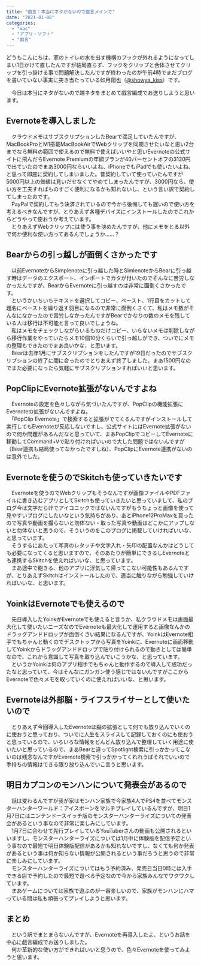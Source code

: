 ```yaml
---
title: "戯言：本当にネタがないので戯言メインで"
date: "2021-01-06"
categories: 
  - "mac"
  - "アプリ・ソフト"
  - "戯言"
---
```


どうもこんにちは、家のトイレの水を出す機構のフックが外れるようになってしまい1日かけて直したんですが結局直らず、フックをクリップと合体させてクリップを引っ掛ける事で問題解決したんですが終わったのが午前4時でまだブログを書いていない事実に突き当たっている如月翔也（[@showya\_kiss](http://twitter.com/showya_kiss)）です。  
  
　今日は本当にネタがないので端ネタをまとめて戯言編成でお送りしようと思います。  

## Evernoteを導入しました

　クラウドメモはサブスクリプションしたBearで満足していたんですが、MacBookProとM1搭載MacBookAirでWebクリップを同期させたいなと思い2台までなら無料の範囲で使えるので無料で使えばいいやと思いEvernoteの公式サイトに飛んだらEvernote Premiumの年額プランが40パーセントオフの3120円で出ていたのでまあ3000円ならいいよね、iPhoneでもiPadでも使いたいよね、と思って即座に契約してしまいました。昔契約していて使っていたんですが5000円以上の価値は見いだせなくてやめてしまったんですが、3000円なら、使い方を工夫すればものすごく便利になるかも知れないし、という言い訳で契約してしまったのです。  
　PayPalで契約してもう決済されているので今から後悔しても遅いので使い方を考えるべきなんですが、とりあえず各種デバイスにインストールしたのでこれからどうやって使おうか考えています。  
　とりあえずWebクリップには使う事を決めたんですが、他にメモをとる以外で何か便利な使い方ってあるんでしょうか……？  

## Bearからの引っ越しが面倒くさかったです

　以前EvernoteからSimplenoteに引っ越した時とSimlenoteからBearに引っ越す時はデータのエクスポート、インポートでカタが付いたのでそんなに苦労しなかったんですが、BearからEvernoteに引っ越すのは非常に面倒くさかったです。  
　というかいちいちテキストを選択してコピー、ペースト、1行目をカットして題名にペーストを繰り返す羽目になるので非常に面倒くさくて、私はメモ数がそんなになかったので苦労しなかったんですがBearでかなりの数のメモを残している人は移行は不可能と言って良いでしょうね。  
　私はメモをチェックしながらいるものだけコピー、いらないメモは削除しながら移行作業をやっていたらメモ10個10分くらいで引っ越しができ、ついでにメモの整理もできたのでまあ良いかな、と思います。  
　Bearは去年1月にサブスクリプションをしたんですが19日だったのでサブスクリプションの終了に間に合ったのでとりあえず終了しました。まあ1500円なのでまた必要になったら気軽にサブスクリプションすればいいと思います。  

## PopClipにEvernote拡張がないんですよね

　Evernoteの設定を色々しながら気づいたんですが、PopClipの機能拡張にEvernoteの拡張がないんですよね。  
　「PopClip Evernote」で検索すると拡張がでてくるんですがインストールして実行してもEvernoteが反応しないですし、公式サイトにはEvernote拡張がないので何か問題があるんだなと思っていて、まあPopClipでコピーしてEvernoteに移動してCommand+Vで貼り付ければいいので大した問題ではないんですが（Bear連携も結局使ってなかったですしね）、PopClipにEvernote連携がないのは意外でした。  

## Evernoteを使うのでSkitchも使っていきたいです

　Evernoteを使うのでWebクリップもそうなんですが画像ファイルやPDFファイルに書き込むアプリとしてSkitchも使っていきたいと思っていまして、私のブログ今は文字だらけでアイコニックではないんですがもうちょっと画像を使って見やすいブログにしたいなという気持ちがあり、あとiPhone12ProMaxを買ったので写真や動画を撮らないと勿体ない・取った写真や動画はどこかにアップしないと勿体ないと思うので、そういうのをこのブログに掲載していければいいな、と思っています。  
　そうするにあたって写真のレタッチや文字入れ・矢印の配置なんかはどうしても必要になってくると思いますので、そのあたりが簡単にできるしEvernoteとも連携するSkitchを使えればいいな、と思っています。  
　まあ途中で飽きる、他のアプリに浮気して帰ってこない可能性もあるんですが、とりあえずSkitchはインストールしたので、適当に触りながら勉強していければいいな、と思います。  

## YoinkはEvernoteでも使えるので

　先日導入したYoinkがEvernoteでも使えると言うか、私クラウドメモは画面最大化して使いたいニーズなのでEvernoteも最大化して運用すると画像なんかのドラッグアンドドロップが面倒くさい結果になるんですが、YoinkはEvernote相手でもちゃんと動くのでデスクトップから写真をYoinkに、Evernoteに画面移動してYoinkからドラッグアンドドロップで貼り付けられるので動きとしては簡単なので、これから意識して写真を取り込んでいこうかな、と思っています。  
　というかYoinkは何のアプリ相手でもちゃんと動作するので導入して成功だったなと思っていて、今はそんなにガンガン使う感じではないんですがここからEvernoteで色々メモを取っていくのに使えればいいな、と思います。  

## Evernoteは外部脳・ライフスライサーとして使いたいので

　とりあえず今回導入したEvernoteは脳の拡張として何でも放り込んでいくのに使おうと思っており、ついでに人生をスライスして記録しておくのにも使おうと思っているので、いろいろな情報をどんどん放り込んで整理していく用途に使いたいと思っているので、まあBearと違ってSpotlight検索に引っかかってこないのは残念なんですがEvernote検索で引っかかってくれれうばそれでいいので手持ちの情報はできる限り放り込んでいこ言うと思います。  

## 明日カプコンのモンハンについて発表会があるので

　話は変わるんですが我が家はモンハン家族で今家族4人でPS4を並べてモンスターハンターワールド：アイスボーンをマルチプレイしているんですが、明日1月7日にはニンテンドースイッチ版のモンスターハンターライズについての発表会があるという事なので非常に楽しみにしています。  
　1月7日に合わせて先行プレイしているYouTuberさんの動画も公開されるといいますし、モンスターハンターライズについては1月中に体験版を配信予定という事なので最短で明日体験版配信があるかも知れないですし、なくても何か発表があるという事は何か知らない情報が公開されるという事だろうと思うので非常に楽しみにしています。  
　モンスターハンターライズについてはもう予約済み、発売日当日0時には入手できる店で予約したので最短で遊べる予定なので今から家族みんなでワクワクしています。  
　まあゲームについては家族で遊ぶのが一番楽しいので、家族がモンハンにハマっている間は私も頑張ってプレイしようと思います。  

## まとめ

　という訳でまとまらないんですが、Evernoteを再導入したよ、というお話を中心に戯言編成でお送りしました。  
　何か革新的な使い方ができればいいと思うので、色々Evernoteを使ってみようと思います。
